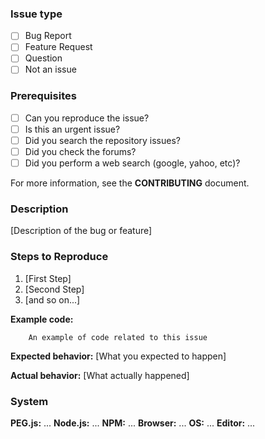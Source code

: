 <!---

    If a section does not apply, you are free to remove it.
    
    For example, when you select "Not an issue", you can remove all sections apart
    from the "Issue type" section

-->

### Issue type

* [ ] Bug Report
* [ ] Feature Request
* [ ] Question
* [ ] Not an issue

### Prerequisites

* [ ] Can you reproduce the issue?
* [ ] Is this an urgent issue?
* [ ] Did you search the repository issues?
* [ ] Did you check the forums?
* [ ] Did you perform a web search (google, yahoo, etc)?

For more information, see the **CONTRIBUTING** document.

### Description

[Description of the bug or feature]

### Steps to Reproduce

1. [First Step]
2. [Second Step]
3. [and so on...]

**Example code:**

```
    An example of code related to this issue
```

**Expected behavior:** [What you expected to happen]

**Actual behavior:** [What actually happened]

### System

**PEG.js:** ...
**Node.js:** ...
**NPM:** ...
**Browser:** ... 
**OS:**  ...
**Editor:** ...
